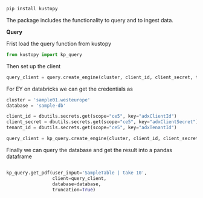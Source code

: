 ```bash
pip install kustopy
```

The package includes the functionality to query and to ingest data.

**Query**

Frist load the query function from kustopy
```python
from kustopy import kp_query
```

Then set up the client
```python
query_client = query.create_engine(cluster, client_id, client_secret, tenant_id)
```

For EY on databricks we can get the credentials as
```python
cluster = 'sample01.westeurope'
database = 'sample-db'

client_id = dbutils.secrets.get(scope="ce5", key="adxClientId")
client_secret = dbutils.secrets.get(scope="ce5", key="adxClientSecret")
tenant_id = dbutils.secrets.get(scope="ce5", key="adxTenantId")

query_client = kp_query.create_engine(cluster, client_id, client_secret, tenant_id)
```

Finally we can query the database and get the result into a pandas dataframe
```python

kp_query.get_pdf(user_input='SampleTable | take 10',
                 client=query_client,
                 database=database,
                 truncation=True)
```

